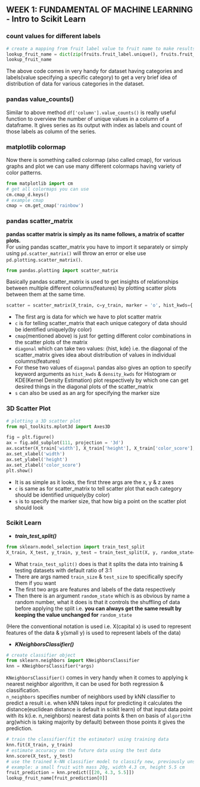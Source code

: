## WEEK 1: FUNDAMENTAL OF MACHINE LEARNING - Intro to Scikit Learn

### count values for different labels
```python
# create a mapping from fruit label value to fruit name to make results easier to interpret
lookup_fruit_name = dict(zip(fruits.fruit_label.unique(), fruits.fruit_name.unique()))   
lookup_fruit_name
```
The above code comes in very handy for dataset having categories and labels(value specifying a specific category) to get a very brief idea of distribution of data for various categories in the dataset.

### pandas value_counts()
Similar to above method `df['column'].value_counts()` is really useful function to overview the number of unique values in a column of a dataframe. It gives series as its output with index as labels and count of those labels as column of the series.

### matplotlib colormap
Now there is something called colormap (also called cmap), for various graphs and plot we can use many different colormaps having variety of color patterns.
```python
from matplotlib import cm
# get all colormaps you can use
cm.cmap_d.keys()
# example cmap
cmap = cm.get_cmap('rainbow')
```

### pandas scatter_matrix
**pandas scatter matrix is simply as its name follows, a matrix of scatter plots.**<br>
For using pandas scatter_matrix you have to import it separately or simply using `pd.scatter_matrix()` will throw an error or else use `pd.plotting.scatter_matrix()`.
```python
from pandas.plotting import scatter_matrix
```
Basically pandas scatter_matrix is used to get insights of relationships between multiple different columns(features) by plotting scatter plots between them at the same time.
```python
scatter = scatter_matrix(X_train, c=y_train, marker = 'o', hist_kwds={'bins':15}, figsize=(9,9), cmap=cmap)
```
- The first arg is data for which we have to plot scatter matrix
- `c` is for telling scatter_matrix that each unique category of data should be identified uniquely(by color)
- `cmap`(mentioned above) is just for getting different color combinations in the scatter plots of the matrix
- `diagonal` which can take two values: {hist, kde} i.e. the diagonal of the scatter_matrix gives idea about distribution of values in individual columns(features)
- For these two values of `diagonal` pandas also gives an option to specify keyword arguments as `hist_kwds` & `density_kwds` for Histogram or KDE(Kernel Density Estimation) plot respectively by which one can get desired things in the diagonal plots of the scatter_matrix
- `s` can also be used as an arg for specifying the marker size

### 3D Scatter Plot
```python
# plotting a 3D scatter plot
from mpl_toolkits.mplot3d import Axes3D

fig = plt.figure()
ax = fig.add_subplot(111, projection = '3d')
ax.scatter(X_train['width'], X_train['height'], X_train['color_score'], c = y_train, marker = 'o', s=100)
ax.set_xlabel('width')
ax.set_ylabel('height')
ax.set_zlabel('color_score')
plt.show()
```
- It is as simple as it looks, the first three args are the x, y & z axes
- `c` is same as for scatter_matrix to tell scatter plot that each category should be identified uniquely(by color)
- `s` is to specify the marker size, that how big a point on the scatter plot should look

### Scikit Learn
- ***train_test_split()***
```python
from sklearn.model_selection import train_test_split
X_train, X_test, y_train, y_test = train_test_split(X, y, random_state=0)
```
- What `train_test_split()` does is that it splits the data into training & testing datasets with default ratio of 3:1
- There are args named `train_size` & `test_size` to specifically specify them if you want
- The first two args are features and labels of the data respectively
- Then there is an argument `random_state` which is as obvious by name a random number, what it does is that it controls the shuffling of data before applying the split i.e. **you can always get the same result by keeping the value unchanged for** `random_state`

(Here the conventional notation is used i.e. X(capital x) is used to represent features of the data & y(small y) is used to represent labels of the data)

- ***KNeighborsClassifier()***
```python
# create classifier object
from sklearn.neighbors import KNeighborsClassifier
knn = KNeighborsClassifier(*args)
```
`KNeighborsClassifier()` comes in very handy when it comes to applying k nearest neighbor algorithm, it can be used for both regression & classification.<br>
`n_neighbors` specifies number of neighbors used by kNN classifier to predict a result i.e. when kNN takes input for predicting it calculates the distance(euclidean distance is default in scikit learn) of that input data point with its k(i.e. n_neighbors) nearest data points & then on basis of `algorithm` arg(which is taking majority by default) between those points it gives the prediction.
```python
# train the classifier(fit the estimator) using training data
knn.fit(X_train, y_train)
# estimate accuracy on the future data using the test data
knn.score(X_test, y_test)
# use the trained k-NN classifier model to classify new, previously unseen objects
# example: a small fruit with mass 20g, width 4.3 cm, height 5.5 cm
fruit_prediction = knn.predict([[20, 4.3, 5.5]])
lookup_fruit_name[fruit_prediction[0]]
```
